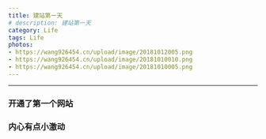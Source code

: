 ```yaml
---
title: 建站第一天
# description: 建站第一天
category: Life
tags: Life
photos:
- https://wang926454.cn/upload/image/20181012005.png
- https://wang926454.cn/upload/image/20181010010.png
- https://wang926454.cn/upload/image/20181010005.png
---
```


-----

### 开通了第一个网站
### 内心有点小激动